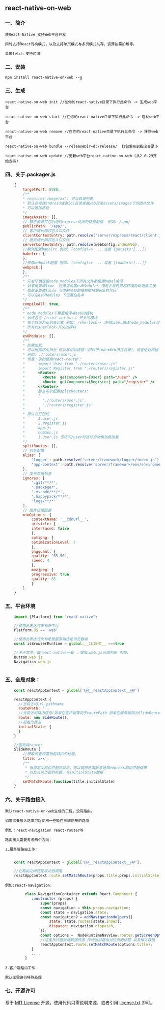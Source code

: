 ## react-native-on-web

### 一、简介

    使React-Native 支持Web平台开发

    同时支持React同构模式，以及支持单页模式与多页模式共存，资源按需加载等。 

    自带fetch 支持跨域


### 二、安装

    npm install react-native-on-web --g
    
     
### 三、生成

    react-native-on-web init //在你的react-native目录下执行此命令 -> 生成web平台

    react-native-on-web start //在你的react-native目录下执行此命令 -> 启动web平台

    react-native-on-web remove //在你的react-native目录下执行此命令 -> 移除web平台

    react-native-on-web bundle --releaseDir=d:/release/  打包发布到指定目录下

    react-native-on-web update //更新web平台react-native-on-web (从2.0.29开始支持)


### 四、关于.packager.js

```js
    {
        targetPort: 8080,
        /**
        * require('image!xx') 寻址目录列表
        * 默认会寻找android或者ios目录或者web目录assets/images下的图片文件
        * 可以追加路径
        */
        imageAssets: [],
        // 静态资源打包后通过express访问的路径前缀  例如: /app/
        publicPath: '/app/',
        // 客户端代码打包入口文件
        clientContextEntry: path.resolve('server/express/react/client.js'),
        // 服务端代码打包入口文件
        serverContextEntry: path.resolve(webConfig.indexWeb),
        //额外配置babelrc 例如: (config)=> ... 或者 {persets:[...]}
        babelrc: {
        },
        //修改webpack配置 例如: (config)=> ... 或者 {loaders:[...]}
        webpack:{
        },
        /**
        * 开发环境是否node_modules下所有文件都使用babel编译
        * 如果设置成true  则无需设置es6Modules 但是会导致开发环境启动速度变慢
        * 如果设置成false 当你的项目的依赖模块是es6的代码 
        * 可以在es6Modules 下设置白名单
        */
        compileAll: true,
        /**
        * node_modules下需要编译成es6的模块
        * 始终包含 /react-native-/ 开头的模块
        * 每个想值为正则表达式 例如: /sherlock-/ 使用babel编译node_modules目录下
        * 所有以sherlock-开头的模块
        */
        es6Modules: [],
        /**
        * 按需加载:
        * 可以根据路由拆分 可以写相对路径（相对于indexWeb所在目录），或者绝对路径
        * 例如: ./routers/user.js
        * 场景：例如使用react-router:
        *      import User from "./routers/user.js"
        *      import Register from "./routers/register.js"
        *      <Router>
        *        <Route  getComponent={User} path="/user" />
        *        <Route  getComponent={Register} path="/register" />
        *      </Router>
        *      那么可以配置splitRouters:
        *      [
        *        './routers/user.js',
        *        './routers/register.js'
        *      ]
        * 那么会打包成
        *      1.user.js
        *      2.register.js
        *      app.js
        *      common.js
        *      1.user.js 当访问/user时进行自动懒加载加载
        */
        splitRoutes: [],
        // 别名配置
        alias: {
            'logger': path.resolve('server/framework/logger/index.js'),
            'app-context': path.resolve('server/framework/env/enviroment.js')
        },
        // 发布忽略列表
        ignores: [
            '.git/**/*',
            '.packager',
            '.vscode/**/*',
            '.happypack/**/*',
            'logs/**/*'
        ],
        // 图片压缩配置
        minOptions: {
            contextName: '__cdnUrl__',
            gifsicle: {
            interlaced: false
            },
            optipng: {
            optimizationLevel: 7
            },
            pngquant: {
            quality: '65-90',
            speed: 4
            },
            mozjpeg: {
            progressive: true,
            quality: 65
            }
        }
    }

```

### 五、平台环境

```js
    import {Platform} from "react-native";

    //使用此表达式来判断平台 
    Platform.OS == 'web'

    //使用此表达式来判断是服务端还是浏览器端
    const isBrowserRuntime = global.__CLIENT__ ===true

    //关于文件，跟react-native一致 ，增加.web.js后缀判断 例如:
    Button.web.js
    Navigation.web.js
    
```
    
### 五、全局对象：

```js
    const reactAppContext = global['@@__reactAppContext__@@']

    reactAppContext:{
      //当前访问url.pathname
      routePath: '', 
      //当前访问路由信息(如果在客户端等同于routePath 如果在服务端则为SlideRoute实例)
      route: new SideRoute(),
      //初始化状态
      initialState: {
      }
    }

    //服务端route:
    SlideRoute:{
        //获取或者设置当前路由的标题，
        title:'xxx',
        /**
         * 当自定义路由匹配完成后，可以调用此函数来通知express路由匹配结果
         * 以及当前页面的标题，与initialState数据
         */
        setMatchRoute:function(title,initialState) 
    }

```


### 六、关于路由接入

    默认react-native-on-web生成的工程，没有路由，

    如果需要接入路由可以使用一些能在三端使用的路由

    例如：react-navigation react-router等

    路由接入需要考虑两个方向：

    1.服务端路由工作：

```js

    const reactAppContext = global['@@__reactAppContext__@@'];

    //在路由之间匹配成功后调用
    reactAppContext.route.setMatchRoute(props.title,props.initialState);

```
     
    例如:react-navigation:

```js
         class NavigationContainer extends React.Component {
            constructor (props) {
                super(props)
                const navigation = this.props.navigation;
                const state = navigation.state;
                const navigation2 = addNavigationHelpers({
                    state: state.routes[state.index],
                    dispatch: navigation.dispatch,
                });
                const options =  NodeRuntimeNavView.router.getScreenOptions(navigation2);
                //这里执行服务端数据传递 传递当前路由对应页面标题 以及相关数据
                reactAppContext.route.setMatchRoute(options.title);
            } 
            ....
         }
```

    2.客户端路由工作：

    默认无需进行特殊处理

### 七、开源许可
基于 [MIT License](http://zh.wikipedia.org/wiki/MIT_License) 开源，使用代码只需说明来源，或者引用 [license.txt](https://github.com/sofish/typo.css/blob/master/license.txt) 即可。